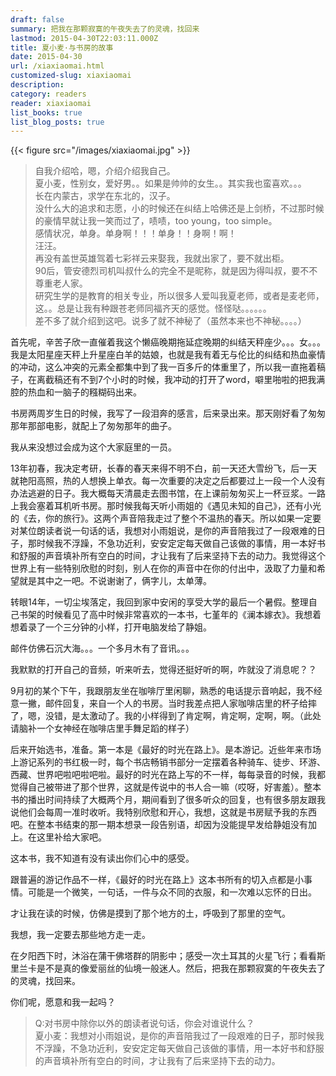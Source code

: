 ```yaml
---
draft: false
summary: 把我在那颗寂寞的午夜失去了的灵魂，找回来
lastmod: 2015-04-30T22:03:11.000Z
title: 夏小麦·与书房的故事
date: 2015-04-30
url: /xiaxiaomai.html
customized-slug: xiaxiaomai
description: 
category: readers
reader: xiaxiaomai
list_books: true
list_blog_posts: true
---
```


{{< figure src="/images/xiaxiaomai.jpg" >}}

> 自我介绍哈，嗯，介绍介绍我自己。  
> 夏小麦，性别女，爱好男。。如果是帅帅的女生。。其实我也蛮喜欢。。。  
> 长在内蒙古，求学在东北的，汉子。  
> 没什么大的追求和志愿，小的时候还在纠结上哈佛还是上剑桥，不过那时候的豪情早就让我一笑而过了，啧啧，too young，too simple。  
> 感情状况，单身。单身啊！！！单身！！身啊！啊！  
> 汪汪。  
> 再没有盖世英雄驾着七彩祥云来娶我，我就出家了，要不就出柜。  
> 90后，管安德烈司机叫叔什么的完全不是昵称，就是因为得叫叔，要不不尊重老人家。  
> 研究生学的是教育的相关专业，所以很多人爱叫我夏老师，或者是麦老师，这。。总是让我有种跟苍老师同福齐天的感觉。怪怪哒。。。。。。  
> 差不多了就介绍到这吧。说多了就不神秘了（虽然本来也不神秘。。。。）

首先呢，辛苦子欣一直催着我这个懒癌晚期拖延症晚期的纠结天秤座少。。。女。。。我是太阳星座天秤上升星座白羊的姑娘，也就是我有着无与伦比的纠结和热血豪情的冲动，这么冲突的元素全都集中到了我一百多斤的体重里了，所以我一直拖着稿子，在离截稿还有不到7个小时的时候，我冲动的打开了word，噼里啪啦的把我满腔的热血和一脑子的糨糊码出来。

书房两周岁生日的时候，我写了一段泪奔的感言，后来录出来。那天刚好看了匆匆那年那部电影，就配上了匆匆那年的曲子。

我从来没想过会成为这个大家庭里的一员。

13年初春，我决定考研，长春的春天来得不明不白，前一天还大雪纷飞，后一天就艳阳高照，热的人想换上单衣。每一次重要的决定之后都要过上一段一个人没有办法逃避的日子。我大概每天清晨走去图书馆，在上课前匆匆买上一杯豆浆。一路上我会塞着耳机听书房。那时候我每天听小雨姐的《遇见未知的自己》，还有小光的《去，你的旅行》。这两个声音陪我走过了整个不温热的春天。所以如果一定要对某位朗读者说一句话的话，我想对小雨姐说，是你的声音陪我过了一段艰难的日子，那时候我不浮躁，不急功近利，安安定定每天做自己该做的事情，用一本好书和舒服的声音填补所有空白的时间，才让我有了后来坚持下去的动力。我觉得这个世界上有一些特别欣慰的时刻，别人在你的声音中在你的付出中，汲取了力量和希望就是其中之一吧。不说谢谢了，俩字儿，太单薄。

转眼14年，一切尘埃落定，我回到家中安闲的享受大学的最后一个暑假。整理自己书架的时候看见了高中时候非常喜欢的一本书，七堇年的《澜本嫁衣》。我想着想着录了一个三分钟的小样，打开电脑发给了静姐。

邮件仿佛石沉大海。。。一个多月木有了音讯。。。

我默默的打开自己的音频，听来听去，觉得还挺好听的啊，咋就没了消息呢？？

9月初的某个下午，我跟朋友坐在咖啡厅里闲聊，熟悉的电话提示音响起，我不经意一撇，邮件回复，来自一个人的书房。当时我差点把人家咖啡店里的杯子给摔了，嗯，没错，是太激动了。我的小样得到了肯定啊，肯定啊，定啊，啊。（此处请脑补一个女神经在咖啡店里手舞足蹈的样子）

后来开始选书，准备。第一本是《最好的时光在路上》。是本游记。近些年来市场上游记系列的书红极一时，每个书店畅销书部分一定摆着各种骑车、徒步、环游、西藏、世界吧啦吧啦吧啦。最好的时光在路上写的不一样，每每录音的时候，我都觉得自己被带进了那个世界，这就是传说中的书人合一嘛（哎呀，好害羞）。整本书的播出时间持续了大概两个月，期间看到了很多听众的回复，也有很多朋友跟我说他们会每周一准时收听。我特别欣慰和开心，我想，这就是书房赋予我的东西吧。在整本书结束的那一期本想录一段告别语，却因为没能提早发给静姐没有加上。在这里补给大家吧。

这本书，我不知道有没有读出你们心中的感受。

跟普遍的游记作品不一样，《最好的时光在路上》这本书所有的切入点都是小事情。可能是一个微笑，一句话，一件与众不同的衣服，和一次难以忘怀的日出。

才让我在读的时候，仿佛是摸到了那个地方的土，呼吸到了那里的空气。

我想，我一定要去那些地方走一走。

在夕阳西下时，沐浴在蒲干佛塔群的阴影中；感受一次土耳其的火星飞行；看看斯里兰卡是不是真的像爱丽丝的仙境一般迷人。然后，把我在那颗寂寞的午夜失去了的灵魂，找回来。

你们呢，愿意和我一起吗？

> Q:对书房中除你以外的朗读者说句话，你会对谁说什么？  
> 夏小麦：我想对小雨姐说，是你的声音陪我过了一段艰难的日子，那时候我不浮躁，不急功近利，安安定定每天做自己该做的事情，用一本好书和舒服的声音填补所有空白的时间，才让我有了后来坚持下去的动力。
